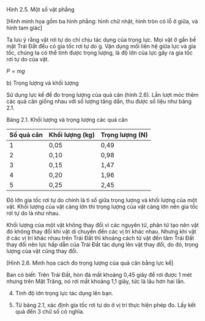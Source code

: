Hình 2.5. Một số vật phẳng

[Hình minh họa gồm ba hình phẳng: hình chữ nhật, hình tròn có lỗ ở giữa, và hình tam giác]

Ta lưu ý rằng vật rơi tự do chỉ chịu tác dụng của trọng lực. Mọi vật ở gần bề mặt Trái Đất đều có gia tốc rơi tự do g. Vận dụng mối liên hệ giữa lực và gia tốc, chúng ta có thể tính được trọng lượng, là độ lớn của lực gây ra gia tốc rơi tự do của vật.

$P = mg$

b) Trọng lượng và khối lượng

Sử dụng lực kế để đo trọng lượng của quả cân (hình 2.6). Lần lượt móc thêm các quả cân giống nhau với số lượng tăng dần, thu được số liệu như bảng 2.1.

Bảng 2.1. Khối lượng và trọng lượng các quả cân

Số quả cân | Khối lượng (kg) | Trọng lượng (N)
-----------|-----------------|------------------
1          | 0,05            | 0,49
2          | 0,10            | 0,98
3          | 0,15            | 1,47
4          | 0,20            | 1,96
5          | 0,25            | 2,45

Độ lớn gia tốc rơi tự do chính là tỉ số giữa trọng lượng và khối lượng của một vật. Khối lượng của vật càng lớn thì trọng lượng của vật càng lớn nên gia tốc rơi tự do là như nhau.

Khối lượng của một vật không thay đổi vì các nguyên tử, phân tử tạo nên vật đó không thay đổi khi vật di chuyển đến các vị trí khác nhau. Nhưng khi vật ở các vị trí khác nhau trên Trái Đất thì khoảng cách từ vật đến tâm Trái Đất thay đổi nên lực hấp dẫn của Trái Đất tác dụng lên vật thay đổi, do đó, trọng lượng của vật cũng thay đổi.

[Hình 2.6. Minh họa cách đo trọng lượng của quả cân bằng lực kế]

Ban có biết:
Trên Trái Đất, hòn đá mất khoảng 0,45 giây để rơi được 1 mét nhưng trên Mặt Trăng, nó rơi mất khoảng 1,1 giây, tức là lâu hơn hai lần.

4. Tính độ lớn trọng lực tác dụng lên bạn.

5. Từ bảng 2.1, xác định gia tốc rơi tự do ở vị trí thực hiện phép đo. Lấy kết quả đến 3 chữ số có nghĩa.